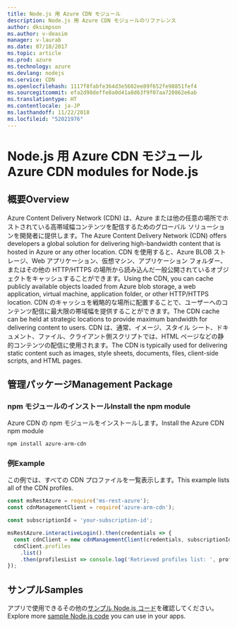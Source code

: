```yaml
---
title: Node.js 用 Azure CDN モジュール
description: Node.js 用 Azure CDN モジュールのリファレンス
author: dksimpson
ms.author: v-deasim
manager: v-laurab
ms.date: 07/18/2017
ms.topic: article
ms.prod: azure
ms.technology: azure
ms.devlang: nodejs
ms.service: CDN
ms.openlocfilehash: 1117f8fabfe364d3e5602ee89f652fe98851fef4
ms.sourcegitcommit: efa2d98deffe8a0d41a8d63f9f07aa720862e6ab
ms.translationtype: HT
ms.contentlocale: ja-JP
ms.lasthandoff: 11/22/2018
ms.locfileid: "52021976"
---
```

# <a name="azure-cdn-modules-for-nodejs"></a><span data-ttu-id="5c61d-103">Node.js 用 Azure CDN モジュール</span><span class="sxs-lookup"><span data-stu-id="5c61d-103">Azure CDN modules for Node.js</span></span>

## <a name="overview"></a><span data-ttu-id="5c61d-104">概要</span><span class="sxs-lookup"><span data-stu-id="5c61d-104">Overview</span></span>

<span data-ttu-id="5c61d-105">Azure Content Delivery Network (CDN) は、Azure または他の任意の場所でホストされている高帯域幅コンテンツを配信するためのグローバル ソリューションを開発者に提供します。</span><span class="sxs-lookup"><span data-stu-id="5c61d-105">The Azure Content Delivery Network (CDN) offers developers a global solution for delivering high-bandwidth content that is hosted in Azure or any other location.</span></span> <span data-ttu-id="5c61d-106">CDN を使用すると、Azure BLOB ストレージ、Web アプリケーション、仮想マシン、アプリケーション フォルダー、またはその他の HTTP/HTTPS の場所から読み込んだ一般公開されているオブジェクトをキャッシュすることができます。</span><span class="sxs-lookup"><span data-stu-id="5c61d-106">Using the CDN, you can cache publicly available objects loaded from Azure blob storage, a web application, virtual machine, application folder, or other HTTP/HTTPS location.</span></span> <span data-ttu-id="5c61d-107">CDN のキャッシュを戦略的な場所に配置することで、ユーザーへのコンテンツ配信に最大限の帯域幅を提供することができます。</span><span class="sxs-lookup"><span data-stu-id="5c61d-107">The CDN cache can be held at strategic locations to provide maximum bandwidth for delivering content to users.</span></span> <span data-ttu-id="5c61d-108">CDN は、通常、イメージ、スタイル シート、ドキュメント、ファイル、クライアント側スクリプトでは、HTML ページなどの静的コンテンツの配信に使用されます。</span><span class="sxs-lookup"><span data-stu-id="5c61d-108">The CDN is typically used for delivering static content such as images, style sheets, documents, files, client-side scripts, and HTML pages.</span></span>

## <a name="management-package"></a><span data-ttu-id="5c61d-109">管理パッケージ</span><span class="sxs-lookup"><span data-stu-id="5c61d-109">Management Package</span></span>

### <a name="install-the-npm-module"></a><span data-ttu-id="5c61d-110">npm モジュールのインストール</span><span class="sxs-lookup"><span data-stu-id="5c61d-110">Install the npm module</span></span>

<span data-ttu-id="5c61d-111">Azure CDN の npm モジュールをインストールします。</span><span class="sxs-lookup"><span data-stu-id="5c61d-111">Install the Azure CDN npm module</span></span>

```bash
npm install azure-arm-cdn
```

### <a name="example"></a><span data-ttu-id="5c61d-112">例</span><span class="sxs-lookup"><span data-stu-id="5c61d-112">Example</span></span>

<span data-ttu-id="5c61d-113">この例では、すべての CDN プロファイルを一覧表示します。</span><span class="sxs-lookup"><span data-stu-id="5c61d-113">This example lists all of the CDN profiles.</span></span>

```javascript
const msRestAzure = require('ms-rest-azure');
const cdnManagementClient = require('azure-arm-cdn');

const subscriptionId = 'your-subscription-id';

msRestAzure.interactiveLogin().then(credentials => {
  const cdnClient = new cdnManagementClient(credentials, subscriptionId);
  cdnClient.profiles
    .list()
    .then(profilesList => console.log('Retrieved profiles list: ', profilesList));
});
```

## <a name="samples"></a><span data-ttu-id="5c61d-114">サンプル</span><span class="sxs-lookup"><span data-stu-id="5c61d-114">Samples</span></span>

<span data-ttu-id="5c61d-115">アプリで使用できるその他の[サンプル Node.js コード](https://azure.microsoft.com/resources/samples/?platform=nodejs)を確認してください。</span><span class="sxs-lookup"><span data-stu-id="5c61d-115">Explore more [sample Node.js code](https://azure.microsoft.com/resources/samples/?platform=nodejs) you can use in your apps.</span></span>
